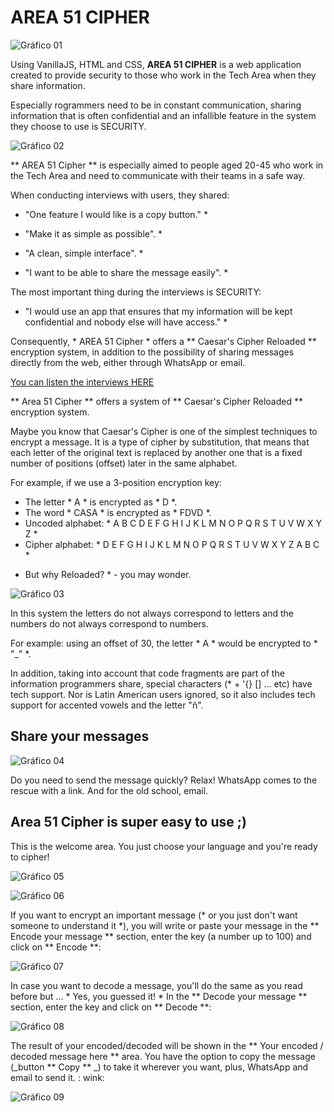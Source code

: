 ﻿# AREA 51 CIPHER

![Gráfico 01](https://github.com/frankynztein/LIM009-Cipher/blob/master/images/readme-images/Readme-img-01.png)


Using VanillaJS, HTML and CSS, **AREA 51 CIPHER** is a web application created to provide security to those who work in the Tech Area when they share information.

Especially rogrammers need to be in constant communication, sharing information that is often confidential and an infallible feature in the system they choose to use is SECURITY.

![Gráfico 02](https://github.com/frankynztein/LIM009-Cipher/blob/master/images/readme-images/Readme-img-02.png)


** AREA 51 Cipher ** is especially aimed to people aged 20-45 who work in the Tech Area and need to communicate with their teams in a safe way.


When conducting interviews with users, they shared:

* "One feature I would like is a copy button." *

* "Make it as simple as possible". *

* "A clean, simple interface". *

* "I want to be able to share the message easily". *


The most important thing during the interviews is SECURITY:

* "I would use an app that ensures that my information will be kept confidential and nobody else will have access." *


Consequently, * AREA 51 Cipher * offers a ** Caesar's Cipher Reloaded ** encryption system, in addition to the possibility of sharing messages directly from the web, either through WhatsApp or email.

[You can listen the interviews HERE](https://drive.google.com/drive/folders/1802L6TP0h8Kr1qmDMhn2ZvQaK7cuVpXr?usp=sharing)

** Area 51 Cipher ** offers a system of ** Caesar's Cipher Reloaded ** encryption system.

Maybe you know that Caesar's Cipher is one of the simplest techniques to encrypt a message. It is a type of cipher by substitution, that means that each letter of the original text is replaced by another one that is a fixed number of positions (offset) later in the same alphabet.

For example, if we use a 3-position encryption key:
- The letter * A * is encrypted as * D *.
- The word * CASA * ​​is encrypted as * FDVD *.
- Uncoded alphabet: * A B C D E F G H I J K L M N O P Q R S T U V W X Y Z *
- Cipher alphabet: * D E F G H I J K L M N O P Q R S T U V W X Y Z A B C *


* But why Reloaded? * - you may wonder.

![Gráfico 03](https://github.com/frankynztein/LIM009-Cipher/blob/master/images/readme-images/Readme-img-03.png)


In this system the letters do not always correspond to letters and the numbers do not always correspond to numbers.

For example: using an offset of 30, the letter * A * would be encrypted to * "_" *.

In addition, taking into account that code fragments are part of the information programmers share, special characters (* + '{} [] ... etc) have tech support. Nor is Latin American users ignored, so it also includes tech support for accented vowels and the letter "ñ".

## Share your messages


![Gráfico 04](https://github.com/frankynztein/LIM009-Cipher/blob/master/images/readme-images/Readme-img-04.png)

Do you need to send the message quickly? Relax! WhatsApp comes to the rescue with a link.
And for the old school, email.

## Area 51 Cipher is super easy to use ;)


This is the welcome area. You just choose your language and you're ready to cipher!

![Gráfico 05](https://github.com/frankynztein/LIM009-Cipher/blob/master/images/english/cipher01.jpg)

![Gráfico 06](https://github.com/frankynztein/LIM009-Cipher/blob/master/images/english/cipher02.jpg)


If you want to encrypt an important message (* or you just don't want someone to understand it *), you will write or paste your message in the ** Encode your message ** section, enter the key (a number up to 100) and click on ** Encode **:

![Gráfico 07](https://github.com/frankynztein/LIM009-Cipher/blob/master/images/english/cipher03.jpg)


In case you want to decode a message, you'll do the same as you read before but ... * Yes, you guessed it! * In the ** Decode your message ** section, enter the key and click on ** Decode **:

![Gráfico 08](https://github.com/frankynztein/LIM009-Cipher/blob/master/images/english/cipher04.jpg)



The result of your encoded/decoded will be shown in the ** Your encoded / decoded message here ** area. You have the option to copy the message (_button ** Copy ** _) to take it wherever you want, plus, WhatsApp and email to send it. : wink:

![Gráfico 09](https://github.com/frankynztein/LIM009-Cipher/blob/master/images/english/cipher05.jpg)